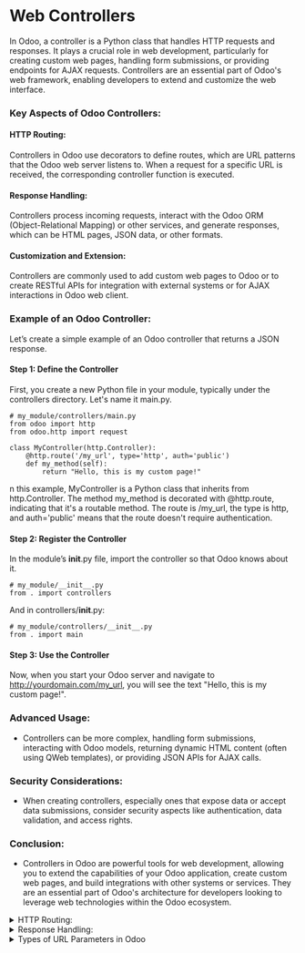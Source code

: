 # Web Controllers
In Odoo, a controller is a Python class that handles HTTP requests and responses. It plays a crucial role in web development, particularly for creating custom web pages, handling form submissions, or providing endpoints for AJAX requests. Controllers are an essential part of Odoo's web framework, enabling developers to extend and customize the web interface.

###  Key Aspects of Odoo Controllers:

####   HTTP Routing: 
  Controllers in Odoo use decorators to define routes, which are URL patterns that the Odoo web server listens to. When a request for a        specific URL is received, the corresponding controller function is executed.

#### Response Handling: 
  Controllers process incoming requests, interact with the Odoo ORM (Object-Relational Mapping) or other services, and generate responses,     which can be HTML pages, JSON data, or other formats.

#### Customization and Extension: 
  Controllers are commonly used to add custom web pages to Odoo or to create RESTful APIs for integration with external systems or for AJAX    interactions in Odoo web client.

### Example of an Odoo Controller:
  Let’s create a simple example of an Odoo controller that returns a JSON response.

#### Step 1: Define the Controller
  First, you create a new Python file in your module, typically under the controllers directory. Let's name it main.py.

```
# my_module/controllers/main.py
from odoo import http
from odoo.http import request

class MyController(http.Controller):
    @http.route('/my_url', type='http', auth='public')
    def my_method(self):
        return "Hello, this is my custom page!"

```
n this example, MyController is a Python class that inherits from http.Controller. The method my_method is decorated with @http.route, indicating that it's a routable method. The route is /my_url, the type is http, and auth='public' means that the route doesn't require authentication.

#### Step 2: Register the Controller
In the module’s __init__.py file, import the controller so that Odoo knows about it.
```
# my_module/__init__.py
from . import controllers
```
And in controllers/__init__.py:
```
# my_module/controllers/__init__.py
from . import main
```
#### Step 3: Use the Controller
Now, when you start your Odoo server and navigate to http://yourdomain.com/my_url, you will see the text "Hello, this is my custom page!".

###  Advanced Usage:
- Controllers can be more complex, handling form submissions, interacting with Odoo models, returning dynamic HTML content (often using QWeb templates), or providing JSON APIs for AJAX calls.

### Security Considerations:
- When creating controllers, especially ones that expose data or accept data submissions, consider security aspects like authentication, data validation, and access rights.

### Conclusion:
- Controllers in Odoo are powerful tools for web development, allowing you to extend the capabilities of your Odoo application, create custom web pages, and build integrations with other systems or services. They are an essential part of Odoo's architecture for developers looking to leverage web technologies within the Odoo ecosystem.

<details>
   <summary>  HTTP Routing: </summary>
  
> Routing in Odoo is a way to map URLs to Python methods in controllers. It's an essential part of creating web applications in Odoo because it determines how HTTP requests are handled and responded to. The @http.route decorator is used to define routes.

**Basic Example of Routing**
Here's a simple example:
```
from odoo import http

class MyController(http.Controller):
    @http.route('/my_url', auth='public')
    def my_method(self):
        return "Hello, Odoo!"
```
In this example, when a user navigates to /my_url on the Odoo server, the my_method function is called, and it returns a simple string.

### Parameters of the @http.route Decorator
- **_Route**/**URLs**: The first argument(s) are the route(s) or URL(s) the method will handle. You can pass a single string or a list of strings for multiple routes._

- **_auth**: Defines the authentication type. Common values are:_

  1. 'user': The user must be authenticated; redirects to the login page if not.
  2. 'public': The route is accessible to everyone, even if not logged in.
  3. 'none': No authentication is performed.
  4. type: Specifies the response type. It can be:

- '**http**': _For regular HTTP responses._
- '**json**': _For JSON responses (used in JSON-RPC)._
- **methods**: _A list of HTTP methods this route should handle (e.g., ['GET', 'POST']). If not set, all methods are allowed._
  
- **website**: _If set to True, the route is only accessible through the website and uses the website layout._  
   ```  @http.route('/post_example', auth='public', methods=['POST']) ```  
   ```  @http.route('/post_example', auth='public', methods=['GET']) ```
   > If you don't specify the methods parameter, the route will accept all HTTP methods. 
- **csrf**: _Enables or disables Cross-Site Request Forgery protection. It's enabled by default for type='http' and methods=['POST']._
- **cors (str)** – _The Access-Control-Allow-Origin cors directive value._
- **handle_params_access_error** _(Callable[[Exception], Response]) – Implement a custom behavior if an error occurred when retrieving the record from the URL parameters (access error or missing error)._

#### Extended Example
Let's look at a more comprehensive example demonstrating these parameters:
```
from odoo import http
from odoo.http import request

class AdvancedController(http.Controller):
    @http.route(['/route1', '/route2'], type='http', auth='user', methods=['GET'])
    def handle_multiple_routes(self):
        return "<h1>Response for multiple routes</h1>"

    @http.route('/json_route', type='json', auth='public')
    def handle_json(self, **kw):
        data = {'message': 'JSON response'}
        return data

    @http.route('/post_only', methods=['POST'], auth='none', csrf=False)
    def handle_post(self):
        return "POST request accepted"
```
**In this example:**
- handle_multiple_routes handles GET requests for two URLs and requires user authentication.
- handle_json returns JSON data and is accessible to everyone.
- handle_post only accepts POST requests, has no authentication, and CSRF protection is disabled.

### Usage of Routing
Routing is crucial for:

- Defining API endpoints for external integrations.
- Creating custom web pages or controllers in your Odoo application.
- Handling form submissions or any server interaction from the client side.
- By using routing effectively, you can extend Odoo's capabilities to meet various business needs, whether it's adding new pages to your website or creating a complete API for third-party integration.
</details>

<details>
 <summary>Response Handling: </summary>
> Response handling in Odoo involves sending back data or web content to the client after processing a request. This process is vital in web development as it determines how your application communicates with users or external systems.  

### Types of Responses in Odoo
**Odoo supports several types of responses, primarily:**

- HTTP Responses: Returning HTML content, redirects, or other HTTP-specific responses.  
- JSON Responses: For API endpoints, particularly useful in AJAX operations and JSON-RPC.  

**HTTP Responses**  
The most common type of response in web applications is an HTTP response. In Odoo, you can return plain text, HTML, or even perform redirections.  

Example: Returning HTML Content
``` from odoo import http

class MyController(http.Controller):
    @http.route('/hello', auth='public')
    def hello_world(self):
        return "<h1>Hello, World!</h1>"
``` 
Here, navigating to /hello will display "Hello, World!" in an H1 HTML tag.

Example: HTTP Redirect
```
from odoo.http import request

class MyController(http.Controller):
    @http.route('/redirect', auth='public')
    def redirect_example(self):
        return request.redirect('/hello')
```
This method redirects the user from /redirect to /hello.

**JSON Responses**
For API endpoints, especially those used by AJAX or external systems, JSON is a commonly used format.

**Example: JSON Response**
```
class MyAPIController(http.Controller):
    @http.route('/api/data', auth='public', type='json')
    def get_data(self):
        data = {'key': 'value', 'number': 123}
        return data
```
Here, a request to /api/data will receive a JSON response containing the specified data.

### Advanced Response Handling
> Odoo also allows for more complex response handling, such as returning response objects for greater control over headers, cookies, and status codes.

**Example: Response Object**
``` from werkzeug.wrappers import Response
from odoo import http

class MyController(http.Controller):
    @http.route('/custom_response', auth='public')
    def custom_response(self):
        response = Response("Custom Response", status=200, mimetype='text/plain')
        response.headers['Custom-Header'] = 'CustomValue'
        return response
In this example, a custom response is created with a specific status code, MIME type, and custom header.
```
### Usage in Odoo
- Web Pages: For rendering web pages or parts of a website.
- Data Exchange: For APIs, where you need to exchange data in a structured format like JSON.
- Handling Forms: When processing form submissions, you can return success messages, errors, or redirect the user.
- Ajax Requests: For dynamically updating parts of a webpage without reloading.
> Proper response handling is essential for creating interactive and user-friendly web applications in Odoo. It allows your Odoo modules to communicate effectively with users and other systems, enhancing the overall functionality of your application.

</details>

<details>
  <summary> Types of URL Parameters in Odoo </summary>
  
- **Static Parameters**: Fixed parts of the URL.

      Example: /page/contact_us - Here, page and contact_us are static parameters.

- **Dynamic Route Parameters:** Variable parts of the URL that are captured and passed to the method.

- **Integer (<int:parameter>):** Matches and captures an integer value.

      Example: /user/<int:user_id> - Matches /user/123 and user_id will be 123.

- **String (<string:parameter>):** Matches and captures a string. It does not include slashes.

      Example: /category/<string:category_name> - Matches /category/electronics.

- **Path (<path:parameter>):** Similar to string, but it can include slashes.

      Example: /path/<path:subpath> - Matches /path/some/long/subpath.

- **Other Types:** Other types like float, uuid, etc., can also be used but are less common.

- **Query String Parameters:** These are not defined in the route but are appended to the URL after a ?.

    Example: /search?query=laptop - Here, query is a query string parameter.
  
</details>
